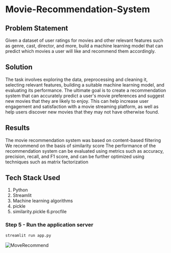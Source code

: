 # Movie-Recommendation-System

## Problem Statement

Given a dataset of user ratings for movies and other relevant features such as genre, cast, director, and more, build a machine learning model that can predict which movies a user will like and recommend them accordingly.

## Solution
The task involves exploring the data, preprocessing and cleaning it, selecting relevant features, building a suitable machine learning model, and evaluating its performance. The ultimate goal is to create a recommendation system that can accurately predict a user's movie preferences and suggest new movies that they are likely to enjoy. This can help increase user engagement and satisfaction with a movie streaming platform, as well as help users discover new movies that they may not have otherwise found.

## Results
The movie recommendation system was based on content-based filtering
We recommend on the basis of similarity score
The performance of the recommendation system can be evaluated using metrics such as accuracy, precision, recall, and F1 score, and can be further optimized using techniques such as matrix factorization


## Tech Stack Used
1. Python 
2. Streamlit
3. Machine learning algorithms
4. pickle
5. similarity.pickle
6.procfile


### Step 5 - Run the application server
```bash
streamlit run app.py
```


![MoveRecommend](https://user-images.githubusercontent.com/95169967/219292530-73e092b9-eef8-424f-baba-b17a0452259f.PNG)

